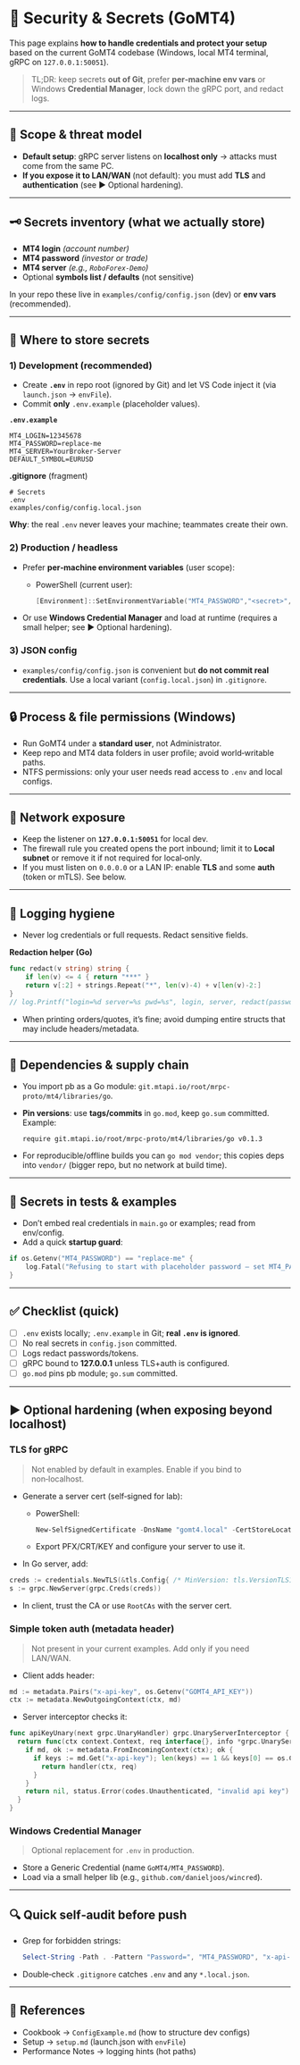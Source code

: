 # 🔐 Security & Secrets (GoMT4)

This page explains **how to handle credentials and protect your setup** based on the current GoMT4 codebase (Windows, local MT4 terminal, gRPC on `127.0.0.1:50051`).

> TL;DR: keep secrets **out of Git**, prefer **per‑machine env vars** or Windows **Credential Manager**, lock down the gRPC port, and redact logs.

---

## 🧭 Scope & threat model

* **Default setup**: gRPC server listens on **localhost only** → attacks must come from the same PC.
* **If you expose it to LAN/WAN** (not default): you must add **TLS** and **authentication** (see ▶ Optional hardening).

---

## 🗝️ Secrets inventory (what we actually store)

* **MT4 login** *(account number)*
* **MT4 password** *(investor or trade)*
* **MT4 server** *(e.g., `RoboForex-Demo`)*
* Optional **symbols list / defaults** (not sensitive)

In your repo these live in `examples/config/config.json` (dev) or **env vars** (recommended).

---

## 📁 Where to store secrets

### 1) Development (recommended)

* Create **`.env`** in repo root (ignored by Git) and let VS Code inject it (via `launch.json` → `envFile`).
* Commit **only** `.env.example` (placeholder values).

**`.env.example`**

```
MT4_LOGIN=12345678
MT4_PASSWORD=replace-me
MT4_SERVER=YourBroker-Server
DEFAULT_SYMBOL=EURUSD
```

**.gitignore** (fragment)

```
# Secrets
.env
examples/config/config.local.json
```

**Why**: the real `.env` never leaves your machine; teammates create their own.

### 2) Production / headless

* Prefer **per‑machine environment variables** (user scope):

  * PowerShell (current user):

    ```powershell
    [Environment]::SetEnvironmentVariable("MT4_PASSWORD","<secret>","User")
    ```
* Or use **Windows Credential Manager** and load at runtime (requires a small helper; see ▶ Optional hardening).

### 3) JSON config

* `examples/config/config.json` is convenient but **do not commit real credentials**. Use a local variant (`config.local.json`) in `.gitignore`.

---

## 🔒 Process & file permissions (Windows)

* Run GoMT4 under a **standard user**, not Administrator.
* Keep repo and MT4 data folders in user profile; avoid world‑writable paths.
* NTFS permissions: only your user needs read access to `.env` and local configs.

---

## 🧱 Network exposure

* Keep the listener on **`127.0.0.1:50051`** for local dev.
* The firewall rule you created opens the port inbound; limit it to **Local subnet** or remove it if not required for local‑only.
* If you must listen on `0.0.0.0` or a LAN IP: enable **TLS** and some **auth** (token or mTLS). See below.

---

## 📝 Logging hygiene

* Never log credentials or full requests. Redact sensitive fields.

**Redaction helper (Go)**

```go
func redact(v string) string {
    if len(v) <= 4 { return "***" }
    return v[:2] + strings.Repeat("*", len(v)-4) + v[len(v)-2:]
}
// log.Printf("login=%d server=%s pwd=%s", login, server, redact(password))
```

* When printing orders/quotes, it’s fine; avoid dumping entire structs that may include headers/metadata.

---

## 🔗 Dependencies & supply chain

* You import pb as a Go module: `git.mtapi.io/root/mrpc-proto/mt4/libraries/go`.
* **Pin versions**: use **tags/commits** in `go.mod`, keep `go.sum` committed. Example:

  ```
  require git.mtapi.io/root/mrpc-proto/mt4/libraries/go v0.1.3
  ```
* For reproducible/offline builds you can `go mod vendor`; this copies deps into `vendor/` (bigger repo, but no network at build time).

---

## 🧪 Secrets in tests & examples

* Don’t embed real credentials in `main.go` or examples; read from env/config.
* Add a quick **startup guard**:

```go
if os.Getenv("MT4_PASSWORD") == "replace-me" {
    log.Fatal("Refusing to start with placeholder password — set MT4_PASSWORD")
}
```

---

## ✅ Checklist (quick)

* [ ] `.env` exists locally; `.env.example` in Git; **real `.env` is ignored**.
* [ ] No real secrets in `config.json` committed.
* [ ] Logs redact passwords/tokens.
* [ ] gRPC bound to **127.0.0.1** unless TLS+auth is configured.
* [ ] `go.mod` pins pb module; `go.sum` committed.

---

## ▶ Optional hardening (when exposing beyond localhost)

### TLS for gRPC

> Not enabled by default in examples. Enable if you bind to non‑localhost.

* Generate a server cert (self‑signed for lab):

  * PowerShell:

    ```powershell
    New-SelfSignedCertificate -DnsName "gomt4.local" -CertStoreLocation Cert:\LocalMachine\My
    ```
  * Export PFX/CRT/KEY and configure your server to use it.
* In Go server, add:

```go
creds := credentials.NewTLS(&tls.Config{ /* MinVersion: tls.VersionTLS12, Certificates: [...] */ })
s := grpc.NewServer(grpc.Creds(creds))
```

* In client, trust the CA or use `RootCAs` with the server cert.

### Simple token auth (metadata header)

> Not present in your current examples. Add only if you need LAN/WAN.

* Client adds header:

```go
md := metadata.Pairs("x-api-key", os.Getenv("GOMT4_API_KEY"))
ctx := metadata.NewOutgoingContext(ctx, md)
```

* Server interceptor checks it:

```go
func apiKeyUnary(next grpc.UnaryHandler) grpc.UnaryServerInterceptor {
  return func(ctx context.Context, req interface{}, info *grpc.UnaryServerInfo, handler grpc.UnaryHandler) (interface{}, error) {
    if md, ok := metadata.FromIncomingContext(ctx); ok {
      if keys := md.Get("x-api-key"); len(keys) == 1 && keys[0] == os.Getenv("GOMT4_API_KEY") {
        return handler(ctx, req)
      }
    }
    return nil, status.Error(codes.Unauthenticated, "invalid api key")
  }
}
```

### Windows Credential Manager

> Optional replacement for `.env` in production.

* Store a Generic Credential (name `GoMT4/MT4_PASSWORD`).
* Load via a small helper lib (e.g., `github.com/danieljoos/wincred`).

---

## 🔍 Quick self‑audit before push

* Grep for forbidden strings:

  ```powershell
  Select-String -Path . -Pattern "Password=", "MT4_PASSWORD", "x-api-key" -NotMatch "\.env$" -Recurse
  ```
* Double‑check `.gitignore` catches `.env` and any `*.local.json`.

---

## 📎 References

* Cookbook → `ConfigExample.md` (how to structure dev configs)
* Setup → `setup.md` (launch.json with `envFile`)
* Performance Notes → logging hints (hot paths)
